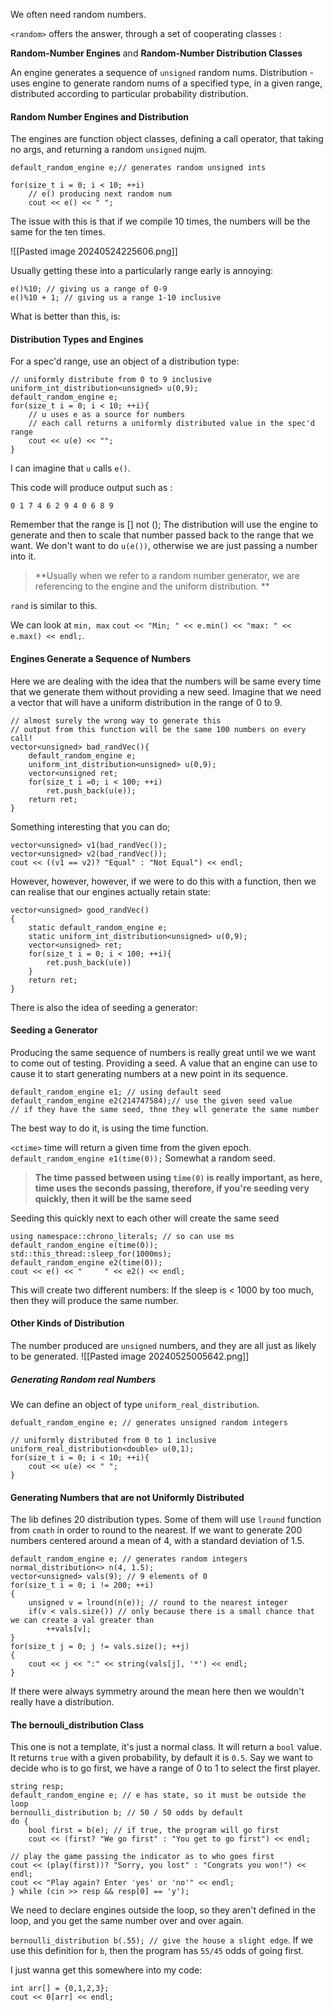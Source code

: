 We often need random numbers. 

`<random>` offers the answer, through a set of cooperating classes : 

**Random-Number Engines** and **Random-Number Distribution Classes**

An engine generates a sequence of `unsigned` random nums.
Distribution - uses engine to generate random nums of a specified type, in a given range, distributed according to particular probability distribution. 

#### Random Number Engines and Distribution
The engines are function object classes, defining a call operator, that taking no args, and returning a random `unsigned` nujm. 

```
default_random_engine e;// generates random unsigned ints

for(size_t i = 0; i < 10; ++i)
	// e() producing next random num
	cout << e() << " ";
```
The issue with this is that if we compile 10 times, the numbers will be the same for the ten times. 


![[Pasted image 20240524225606.png]]

Usually getting these into a particularly range early is annoying: 
```
e()%10; // giving us a range of 0-9
e()%10 + 1; // giving us a range 1-10 inclusive
```

What is better than this, is: 
#### Distribution Types and Engines
For a spec'd range, use an object of a distribution type: 

```
// uniformly distribute from 0 to 9 inclusive 
uniform_int_distribution<unsigned> u(0,9);
default_random_engine e;
for(size_t i = 0; i < 10; ++i){ 
	// u uses e as a source for numbers
	// each call returns a uniformly distributed value in the spec'd range
	cout << u(e) << "";
}
```
I can imagine that `u` calls `e()`. 


This code will produce output such as : 
```
0 1 7 4 6 2 9 4 0 6 8 9
```

Remember that the range is [] not (); 
The distribution will use the engine to generate and then to scale that number passed back to the range that we want. 
We don't want to do `u(e())`, otherwise we are just passing a number into it. 

> **Usually when we refer to a random number generator, we are referencing to the engine and the uniform distribution. **

`rand` is similar to this. 

We can look at `min, max` 
`cout << "Min; " << e.min() << "max: " << e.max() << endl;`. 

#### Engines Generate a Sequence of Numbers
Here we are dealing with the idea that the numbers will be same every time that we generate them without providing a new seed. 
Imagine that we need a vector that will have a uniform distribution in the range of 0 to 9. 
```
// almost surely the wrong way to generate this
// output from this function will be the same 100 numbers on every call!
vector<unsigned> bad_randVec(){ 
	default_random_engine e;
	uniform_int_distribution<unsigned> u(0,9); 
	vector<unsigned ret;
	for(size_t i =0; i < 100; ++i)
		ret.push_back(u(e));
	return ret;
}
```

Something interesting that you can do; 
```
vector<unsigned> v1(bad_randVec());
vector<unsigned> v2(bad_randVec());
cout << ((v1 == v2)? "Equal" : "Not Equal") << endl;
```


However, however, however, if we were to do this with a function, then we can realise that our engines actually retain state: 
```
vector<unsigned> good_randVec()
{ 
	static default_random_engine e;
	static uniform_int_distribution<unsigned> u(0,9);
	vector<unsigned> ret;
	for(size_t i = 0; i < 100; ++i){ 
		ret.push_back(u(e))
	}
	return ret;
}
```


There is also the idea of seeding a generator: 
#### Seeding a Generator
Producing the same sequence of numbers is really great until we we want to come out of testing. 
Providing a seed. 
A value that an engine can use to cause it to start generating numbers at a new point in its sequence. 

```
default_random_engine e1; // using default seed
default_random_engine e2(214747584);// use the given seed value
// if they have the same seed, thne they wll generate the same number 
```

The best way to do it, is using the time function. 

`<ctime>`  time will return a given time from the given epoch. 
`default_random_engine e1(time(0));`
Somewhat a random seed. 
> **The time passed between using `time(0)` is really important, as here, time uses the seconds passing, therefore, if you're seeding very quickly, then it will be the same seed**

Seeding this quickly next to each other will create the same seed
```
using namespace::chrono_literals; // so can use ms
default_random_engine e(time(0));
std::this_thread::sleep_for(1000ms);
default_random_engine e2(time(0));
cout << e() << "     " << e2() << endl;
```
This will create two different numbers: If the sleep is < 1000 by too much, then they will produce the same number. 


#### Other Kinds of Distribution
The number produced are `unsigned` numbers, and they are all just as likely to be generated. 
![[Pasted image 20240525005642.png]]
##### Generating Random real Numbers
We can define an object of type `uniform_real_distribution`. 
```
defualt_random_engine e; // generates unsigned random integers

// uniformly distributed from 0 to 1 inclusive
uniform_real_distribution<double> u(0,1);
for(size_t i = 0; i < 10; ++i){ 
	cout << u(e) << " ";
}
```
#### Generating Numbers that are not Uniformly Distributed
The lib defines 20 distribution types. 
Some of them will use `lround` function from `cmath` in order to round to the nearest. 
If we want to generate 200 numbers centered around a mean of 4, with a standard deviation of 1.5. 
```
default_random_engine e; // generates random integers
normal_distribution<> n(4, 1.5);
vector<unsigned> vals(9); // 9 elements of 0
for(size_t i = 0; i != 200; ++i)
{ 
	unsigned v = lround(n(e)); // round to the nearest integer
	if(v < vals.size()) // only because there is a small chance that we can create a val greater than
		++vals[v];
}
for(size_t j = 0; j != vals.size(); ++j)
{ 
	cout << j << ":" << string(vals[j], '*') << endl;
}
```

If there were always symmetry around the mean here then we wouldn't really have a distribution. 

#### The bernouli_distribution Class 
This one is not a template, it's just a normal class. 
It will return a `bool` value. 
It returns `true` with a given probability, by default it is `0.5`. 
Say we want to decide who is to go first, we have a range of 0 to 1 to select the first player. 

```
string resp; 
default_random_engine e; // e has state, so it must be outside the loop
bernoulli_distribution b; // 50 / 50 odds by default
do { 
	bool first = b(e); // if true, the program will go first
	cout << (first? "We go first" : "You get to go first") << endl;

// play the game passing the indicator as to who goes first
cout << (play(first))? "Sorry, you lost" : "Congrats you won!") << endl;
cout << "Play again? Enter 'yes' or 'no'" << endl;
} while (cin >> resp && resp[0] == 'y');
```
We need to declare engines outside the loop, so they aren't defined in the loop, and you get the same number over and over again. 

`bernoulli_distribution b(.55); // give the house a slight edge`. 
If we use this definition for `b`, then the program has `55/45` odds of going first. 


I just wanna get this somewhere into my code: 
```
int arr[] = {0,1,2,3};
cout << 0[arr] << endl;
```